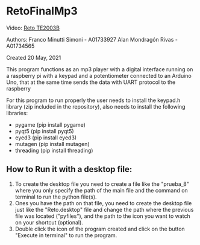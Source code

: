 # RetoFinalMp3

Video: [Reto TE2003B](https://youtu.be/vWmVSsLhZlg)

Authors:
Franco Minutti Simoni - A01733927
Alan Mondragón Rivas - A01734565

Created 20 May, 2021

This program functions as an mp3 player with a digital interface running on a
raspberry pi with a keypad and a potentiometer connected to an Arduino Uno, that 
at the same time sends the data with UART protocol to the raspberry

For this program to run properly the user needs to install the keypad.h library 
(zip included in the repository), also needs to install the following libraries:
* pygame (pip install pygame)
* pyqt5 (pip install pyqt5)
* eyed3 (pip install eyed3)
* mutagen (pip install mutagen)
* threading (pip install threading)

## How to Run it with a desktop file:

1. To create the desktop file you need to create a file like the "prueba_8" where you only specify the path of the main file and the command on terminal to run the python file(s).
2. Ones you have the path on that file, you need to create the desktop file just like the "Reto.desktop" file and change the path where the previous file was located ("pyfiles"), and the path to the icon you want to watch on your shortcut (optional).
3. Double click the icon of the program created and click on the button "Execute in terminal" to run the program.
